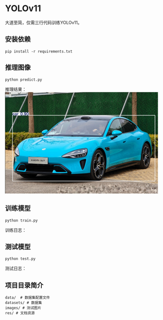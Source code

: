 # YOLOv11
大道至简，仅需三行代码训练YOLOv11。

## 安装依赖
```shell
pip install -r requirements.txt
```

## 推理图像
```shell
python predict.py
```
推理结果：
![su7.jpg](res%2Fsu7.jpg)

## 训练模型
```shell
python train.py
```
训练日志：


## 测试模型
```shell
python test.py
```
测试日志：


## 项目目录简介
```
data/  # 数据集配置文件
datasets/ # 数据集
images/ # 测试图片
res/ # 文档资源
```